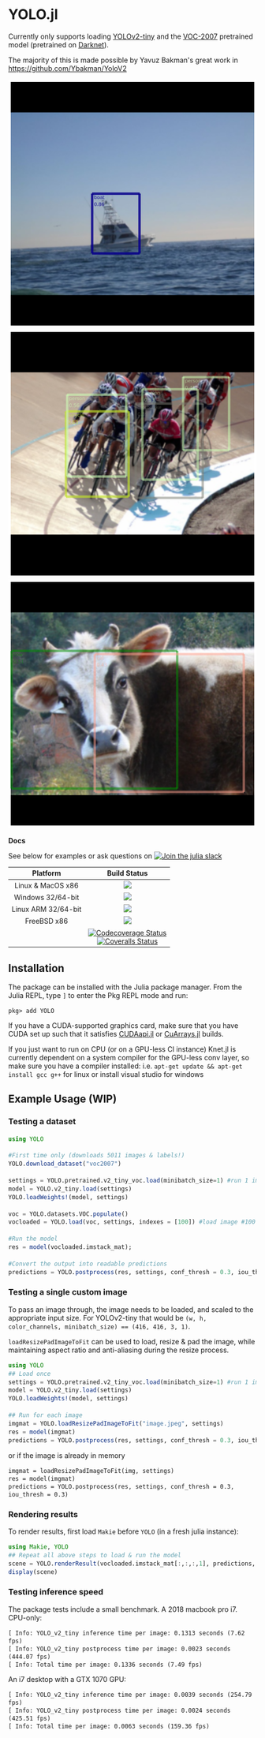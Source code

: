 # YOLO.jl

Currently only supports loading [YOLOv2-tiny](https://github.com/pjreddie/darknet/blob/master/cfg/yolov2-tiny.cfg) and the [VOC-2007](http://host.robots.ox.ac.uk/pascal/VOC/voc2007/) pretrained model (pretrained on [Darknet](https://pjreddie.com/darknet/)).

The majority of this is made possible by Yavuz Bakman's great work in https://github.com/Ybakman/YoloV2

![boat](examples/boat.png)
![bikes](examples/bikes.png)
![cowcat](examples/cowcat.png)

**Docs**

See below for examples or ask questions on [![Join the julia slack](https://img.shields.io/badge/slack-%23machine--learning-yellow)](https://slackinvite.julialang.org)

| **Platform**                                                               | **Build Status**                                                                                |
|:-------------------------------------------------------------------------------:|:-----------------------------------------------------------------------------------------------:|
| Linux & MacOS x86 | [![][travis-img]][travis-url] |
| Windows 32/64-bit | [![][appveyor-img]][appveyor-url] |
| Linux ARM 32/64-bit | [![][drone-img]][drone-url] |
| FreeBSD x86 | [![][cirrus-img]][cirrus-url] |
|  | [![Codecoverage Status][codecov-img]][codecov-url]<br>[![Coveralls Status][coveralls-img]][coveralls-url] |


## Installation

The package can be installed with the Julia package manager.
From the Julia REPL, type `]` to enter the Pkg REPL mode and run:

```
pkg> add YOLO
```
If you have a CUDA-supported graphics card, make sure that you have CUDA set up such that it satisfies [CUDAapi.jl](https://github.com/JuliaGPU/CUDAapi.jl) or [CuArrays.jl](https://github.com/JuliaGPU/CuArrays.jl) builds.

If you just want to run on CPU (or on a GPU-less CI instance) Knet.jl is currently dependent on a system compiler for the GPU-less conv layer, so make sure you have a compiler installed: i.e. ```apt-get update && apt-get install gcc g++``` for linux or install visual studio for windows

## Example Usage (WIP)

### Testing a dataset
```julia
using YOLO

#First time only (downloads 5011 images & labels!)
YOLO.download_dataset("voc2007")

settings = YOLO.pretrained.v2_tiny_voc.load(minibatch_size=1) #run 1 image at a time
model = YOLO.v2_tiny.load(settings)
YOLO.loadWeights!(model, settings)

voc = YOLO.datasets.VOC.populate()
vocloaded = YOLO.load(voc, settings, indexes = [100]) #load image #100 (a single image)

#Run the model
res = model(vocloaded.imstack_mat);

#Convert the output into readable predictions
predictions = YOLO.postprocess(res, settings, conf_thresh = 0.3, iou_thresh = 0.3)
```

### Testing a single custom image
To pass an image through, the image needs to be loaded, and scaled to the appropriate input size.
For YOLOv2-tiny that would be `(w, h, color_channels, minibatch_size) == (416, 416, 3, 1)`.

`loadResizePadImageToFit` can be used to load, resize & pad the image, while maintaining aspect ratio and anti-aliasing during the resize process.
```julia
using YOLO
## Load once
settings = YOLO.pretrained.v2_tiny_voc.load(minibatch_size=1) #run 1 image at a time
model = YOLO.v2_tiny.load(settings)
YOLO.loadWeights!(model, settings)

## Run for each image
imgmat = YOLO.loadResizePadImageToFit("image.jpeg", settings)
res = model(imgmat)
predictions = YOLO.postprocess(res, settings, conf_thresh = 0.3, iou_thresh = 0.3)
```

or if the image is already in memory
```
imgmat = loadResizePadImageToFit(img, settings)
res = model(imgmat)
predictions = YOLO.postprocess(res, settings, conf_thresh = 0.3, iou_thresh = 0.3)
```



### Rendering results
To render results, first load `Makie` before `YOLO` (in a fresh julia instance):
```julia
using Makie, YOLO
## Repeat all above steps to load & run the model
scene = YOLO.renderResult(vocloaded.imstack_mat[:,:,:,1], predictions, settings, save_file = "test.png")
display(scene)
```


### Testing inference speed

The package tests include a small benchmark.
A 2018 macbook pro i7. CPU-only:
```
[ Info: YOLO_v2_tiny inference time per image: 0.1313 seconds (7.62 fps)
[ Info: YOLO_v2_tiny postprocess time per image: 0.0023 seconds (444.07 fps)
[ Info: Total time per image: 0.1336 seconds (7.49 fps)
```

An i7 desktop with a GTX 1070 GPU:
```
[ Info: YOLO_v2_tiny inference time per image: 0.0039 seconds (254.79 fps)
[ Info: YOLO_v2_tiny postprocess time per image: 0.0024 seconds (425.51 fps)
[ Info: Total time per image: 0.0063 seconds (159.36 fps)
```

[discourse-tag-url]: https://discourse.julialang.org/tags/yolo

[travis-img]: https://travis-ci.com/ianshmean/YOLO.jl.svg?branch=master
[travis-url]: https://travis-ci.com/ianshmean/YOLO.jl

[appveyor-img]: https://ci.appveyor.com/api/projects/status/github/ianshmean/YOLO.jl?svg=true
[appveyor-url]: https://ci.appveyor.com/project/ianshmean/YOLO-jl

[drone-img]: https://cloud.drone.io/api/badges/ianshmean/YOLO.jl/status.svg
[drone-url]: https://cloud.drone.io/ianshmean/YOLO.jl

[cirrus-img]: https://api.cirrus-ci.com/github/ianshmean/YOLO.jl.svg
[cirrus-url]: https://cirrus-ci.com/github/ianshmean/YOLO.jl

[codecov-img]: https://codecov.io/gh/ianshmean/YOLO.jl/branch/master/graph/badge.svg
[codecov-url]: https://codecov.io/gh/ianshmean/YOLO.jl

[coveralls-img]: https://coveralls.io/repos/github/ianshmean/YOLO.jl/badge.svg?branch=master
[coveralls-url]: https://coveralls.io/github/ianshmean/YOLO.jl?branch=master

[issues-url]: https://github.com/ianshmean/YOLO.jl/issues
